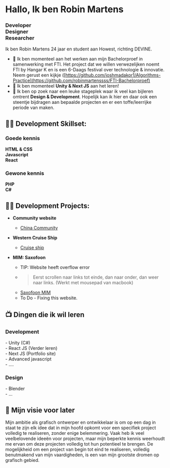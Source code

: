 
<h1>Hallo, Ik ben Robin Martens</h1><h3>Developer<br> Designer<br> Researcher</h3>

Ik ben Robin Martens 24 jaar en student aan Howest, richting DEVINE.

- 🔭 Ik ben momenteel aan het werken aan mijn Bachelorproef in samenwerking met FTI. Het project dat we willen verwezelijken noemt FTI by Hangar K en is een 6-Daags festival over
technologie & innovatie.<br> Neem gerust een kijkje ([https://github.com/joshmadakor1/Algorithms-Practice](https://github.com/robinmartenssss/FTI-Bachelorproef)
- 🌱 Ik ben momenteel <b>Unity & Next JS</b> aan het leren!
- 👯 Ik ben op zoek naar een leuke stageplek waar ik veel kan bijleren omtrent <b>Design & Development</b>. Hopelijk kan ik hier en daar ook een steentje bijdragen aan bepaalde projecten en er een toffe/leerrijke periode van maken.

<h2>👨‍💻 Development Skillset: </h2>

<h3>Goede kennis</h3>

<b>HTML & CSS</b><br>
<b>Javascript</b><br>
<b>React</b>

<h3>Gewone kennis</h3>

<b>PHP</b><br>
<b>C#</b>

<h2>👨‍💻 Development Projects:</h2>

- <b>Community website</b>
  - [China Community](https://www.designs-martens.be/int2/ChinaInt2/)
    
- <b>Western Cruise Ship</b>
  - [Cruise ship](https://designs-martens.be/int2_herexamen/)
    
- <b>MIM: Saxofoon</b>
  - TIP: Website heeft overflow error
  - > Eerst scrollen naar links tot einde, dan naar onder, dan weer naar links. (Werkt met mousepad van macbook) 
  - [Saxofoon MIM](http://designs-martens.be/int3/)
  - To Do - Fixing this website.

<h2>📺 Dingen die ik wil leren</h2>

<h3>Development</h3>
- Unity (C#)<br>
- React JS (Verder leren)<br>
- Next JS (Portfolio site)<br>
- Advanced javascript<br>
- ....

<h3>Design</h3>
- Blender<br>
- ...

<h2> 🤳 Mijn visie voor later</h2>

Mijn ambitie als grafisch ontwerper en ontwikkelaar is om op een dag in staat te zijn elk idee dat in mijn hoofd opkomt voor een specifiek project volledig te realiseren, zonder enige belemmering. Vaak heb ik veel veelbelovende ideeën voor projecten, maar mijn beperkte kennis weerhoudt me ervan om deze projecten volledig tot hun potentieel te brengen. De mogelijkheid om een project van begin tot eind te realiseren, volledig benutmakend van mijn vaardigheden, is een van mijn grootste dromen op grafisch gebied.
